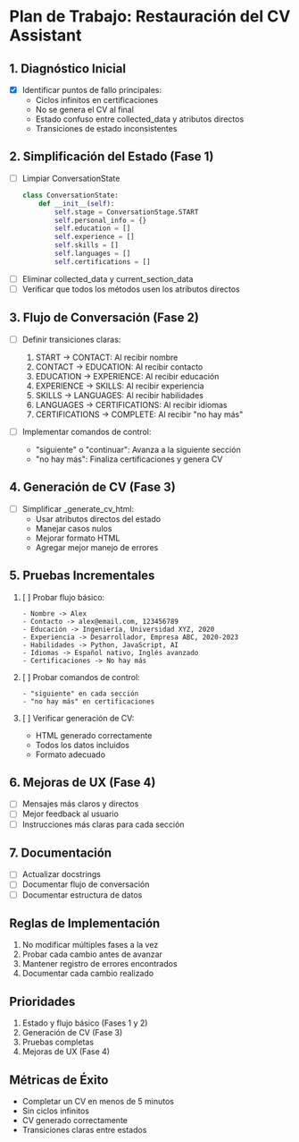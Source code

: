 # Plan de Trabajo: Restauración del CV Assistant

## 1. Diagnóstico Inicial
- [x] Identificar puntos de fallo principales:
  - Ciclos infinitos en certificaciones
  - No se genera el CV al final
  - Estado confuso entre collected_data y atributos directos
  - Transiciones de estado inconsistentes

## 2. Simplificación del Estado (Fase 1)
- [ ] Limpiar ConversationState
  ```python
  class ConversationState:
      def __init__(self):
          self.stage = ConversationStage.START
          self.personal_info = {}
          self.education = []
          self.experience = []
          self.skills = []
          self.languages = []
          self.certifications = []
  ```
- [ ] Eliminar collected_data y current_section_data
- [ ] Verificar que todos los métodos usen los atributos directos

## 3. Flujo de Conversación (Fase 2)
- [ ] Definir transiciones claras:
  1. START -> CONTACT: Al recibir nombre
  2. CONTACT -> EDUCATION: Al recibir contacto
  3. EDUCATION -> EXPERIENCE: Al recibir educación
  4. EXPERIENCE -> SKILLS: Al recibir experiencia
  5. SKILLS -> LANGUAGES: Al recibir habilidades
  6. LANGUAGES -> CERTIFICATIONS: Al recibir idiomas
  7. CERTIFICATIONS -> COMPLETE: Al recibir "no hay más"

- [ ] Implementar comandos de control:
  - "siguiente" o "continuar": Avanza a la siguiente sección
  - "no hay más": Finaliza certificaciones y genera CV

## 4. Generación de CV (Fase 3)
- [ ] Simplificar _generate_cv_html:
  - Usar atributos directos del estado
  - Manejar casos nulos
  - Mejorar formato HTML
  - Agregar mejor manejo de errores

## 5. Pruebas Incrementales
1. [ ] Probar flujo básico:
   ```
   - Nombre -> Alex
   - Contacto -> alex@email.com, 123456789
   - Educación -> Ingeniería, Universidad XYZ, 2020
   - Experiencia -> Desarrollador, Empresa ABC, 2020-2023
   - Habilidades -> Python, JavaScript, AI
   - Idiomas -> Español nativo, Inglés avanzado
   - Certificaciones -> No hay más
   ```

2. [ ] Probar comandos de control:
   ```
   - "siguiente" en cada sección
   - "no hay más" en certificaciones
   ```

3. [ ] Verificar generación de CV:
   - HTML generado correctamente
   - Todos los datos incluidos
   - Formato adecuado

## 6. Mejoras de UX (Fase 4)
- [ ] Mensajes más claros y directos
- [ ] Mejor feedback al usuario
- [ ] Instrucciones más claras para cada sección

## 7. Documentación
- [ ] Actualizar docstrings
- [ ] Documentar flujo de conversación
- [ ] Documentar estructura de datos

## Reglas de Implementación
1. No modificar múltiples fases a la vez
2. Probar cada cambio antes de avanzar
3. Mantener registro de errores encontrados
4. Documentar cada cambio realizado

## Prioridades
1. Estado y flujo básico (Fases 1 y 2)
2. Generación de CV (Fase 3)
3. Pruebas completas
4. Mejoras de UX (Fase 4)

## Métricas de Éxito
- Completar un CV en menos de 5 minutos
- Sin ciclos infinitos
- CV generado correctamente
- Transiciones claras entre estados
